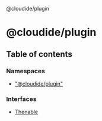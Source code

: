@cloudide/plugin

# @cloudide/plugin

## Table of contents

### Namespaces

- [&quot;@cloudide/plugin&quot;](modules/_cloudide_plugin_.md)

### Interfaces

- [Thenable](interfaces/Thenable.md)
